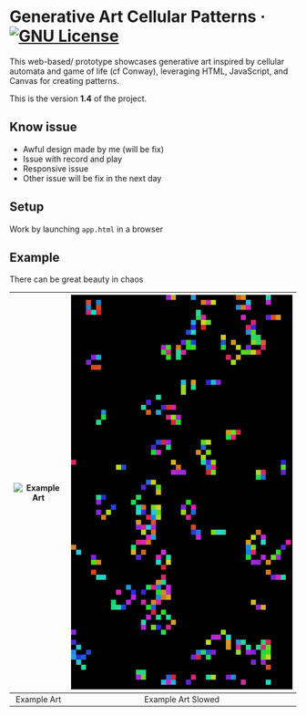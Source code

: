 # Generative Art Cellular Patterns &middot; [![GNU License](https://img.shields.io/badge/license-GNU-blue.svg)](https://github.com/strawberry-development/generative-art-cellular-patterns/blob/main/LICENSE)
This web-based/ prototype showcases generative art inspired by cellular automata and game of life (cf Conway), leveraging HTML, JavaScript, and Canvas for creating patterns. 

This is the version **1.4** of the project.

## Know issue
- Awful design made by me (will be fix)
- Issue with record and play
- Responsive issue
- Other issue will be fix in the next day

## Setup

Work by launching `app.html` in a browser

## Example

There can be great beauty in chaos

| ![Example Art](https://github.com/strawberry-development/generative-art-cellular-patterns/blob/main/example/generative_art_original_2024-07-13T20-34-15-548Z.gif) | ![Example Art Slowed](https://github.com/strawberry-development/generative-art-cellular-patterns/blob/main/example/generative_art_slowed_2024-07-13T20-34-15-552Z.gif) |
|:---:|:---:|
| Example Art | Example Art Slowed |
